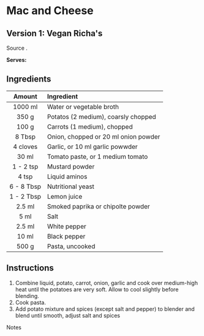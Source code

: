 # Mac and Cheese

## Version 1: Vegan Richa's

Source []().

**Serves:** 

## Ingredients

| Amount | Ingredient
| :----: | :---------
| 1000 ml | Water or vegetable broth
| 350 g | Potatos (2 medium), coarsly chopped
| 100 g | Carrots (1 medium), chopped
| 8 Tbsp | Onion, chopped or 20 ml onion powder
| 4 cloves | Garlic, or 10 ml garlic powwder
| 30 ml | Tomato paste, or 1 medium tomato
| 1 - 2 tsp | Mustard powder
| 4 tsp | Liquid aminos
| 6 - 8 Tbsp | Nutritional yeast
| 1 - 2 Tbsp | Lemon juice
| 2.5 ml | Smoked paprika or chipolte powder
| 5 ml | Salt
| 2.5 ml | White pepper
| 10 ml | Black pepper
| 500 g | Pasta, uncooked


## Instructions

1. Combine liquid, potato, carrot, onion, garlic and cook over medium-high heat until the potatoes are very soft. Allow to cool slightly before blending.
1. Cook pasta.
1. Add potato mixture and spices (except salt and pepper) to blender and blend until smooth, adjust salt and spices

Notes
